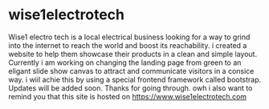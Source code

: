 # wise1electrotech
Wise1 electro tech is a local electrical business looking for a way to grind into the internet to reach the world and boost its reachability.
i created a website to help them showcase their products in a clean and simple layout. 
Currently i am working on changing the landing page from green to an eligant slide show canvas to attract and communicate visitors in a consice way. i wiil achie this by using a special frontend framework called bootstrap. 
Updates will be added soon. Thanks for going through.
owh i also want to remind you that this site is hosted on https://www.wise1electrotech.com
